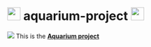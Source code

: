 # <img src="https://i.pinimg.com/originals/03/98/d1/0398d1e04fb018e6f66d483301bcf76b.gif" width=30px> aquarium-project <img src="https://i.pinimg.com/originals/03/98/d1/0398d1e04fb018e6f66d483301bcf76b.gif" width=30px>
<img src="https://blog.manomano.fr/wp-content/uploads/2021/09/Aquarium-deau-de-mer-scaled.jpg">
This is the <b><a href="https://docs.google.com/presentation/d/1GzHGhOXyPzW5WMFCi7eGE_skI0gEcPbzbrEgB-13uZE/edit#slide=id.g1212766f145_0_0">Aquarium project</a></b>
